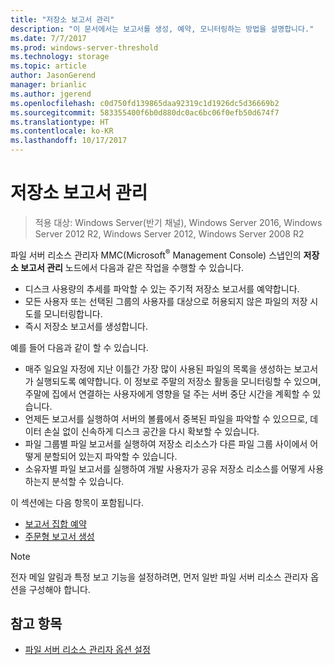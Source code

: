 ```yaml
---
title: "저장소 보고서 관리"
description: "이 문서에서는 보고서를 생성, 예약, 모니터링하는 방법을 설명합니다."
ms.date: 7/7/2017
ms.prod: windows-server-threshold
ms.technology: storage
ms.topic: article
author: JasonGerend
manager: brianlic
ms.author: jgerend
ms.openlocfilehash: c0d750fd139865daa92319c1d1926dc5d36669b2
ms.sourcegitcommit: 583355400f6b0d880dc0ac6bc06f0efb50d674f7
ms.translationtype: HT
ms.contentlocale: ko-KR
ms.lasthandoff: 10/17/2017
---
```

# <a name="storage-reports-management"></a>저장소 보고서 관리

> 적용 대상: Windows Server(반기 채널), Windows Server 2016, Windows Server 2012 R2, Windows Server 2012, Windows Server 2008 R2

파일 서버 리소스 관리자 MMC(Microsoft<sup>®</sup> Management Console) 스냅인의 **저장소 보고서 관리** 노드에서 다음과 같은 작업을 수행할 수 있습니다.

-   디스크 사용량의 추세를 파악할 수 있는 주기적 저장소 보고서를 예약합니다.
-   모든 사용자 또는 선택된 그룹의 사용자를 대상으로 허용되지 않은 파일의 저장 시도를 모니터링합니다.
-   즉시 저장소 보고서를 생성합니다.

예를 들어 다음과 같이 할 수 있습니다.

-   매주 일요일 자정에 지난 이틀간 가장 많이 사용된 파일의 목록을 생성하는 보고서가 실행되도록 예약합니다. 이 정보로 주말의 저장소 활동을 모니터링할 수 있으며, 주말에 집에서 연결하는 사용자에게 영향을 덜 주는 서버 중단 시간을 계획할 수 있습니다.
-   언제든 보고서를 실행하여 서버의 볼륨에서 중복된 파일을 파악할 수 있으므로, 데이터 손실 없이 신속하게 디스크 공간을 다시 확보할 수 있습니다.
-   파일 그룹별 파일 보고서를 실행하여 저장소 리소스가 다른 파일 그룹 사이에서 어떻게 분할되어 있는지 파악할 수 있습니다. 
-   소유자별 파일 보고서를 실행하여 개발 사용자가 공유 저장소 리소스를 어떻게 사용하는지 분석할 수 있습니다.

이 섹션에는 다음 항목이 포함됩니다.

-   [보고서 집합 예약](schedule-set-of-reports.md)
-   [주문형 보고서 생성](generate-reports-on-demand.md)

> [!Note]
> 전자 메일 알림과 특정 보고 기능을 설정하려면, 먼저 일반 파일 서버 리소스 관리자 옵션을 구성해야 합니다.

## <a name="see-also"></a>참고 항목

-   [파일 서버 리소스 관리자 옵션 설정](setting-file-server-resource-manager-options.md)


